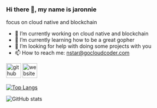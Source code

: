 ### Hi there 👋, my name is jaronnie
focus on cloud native and blockchain

- 🔭 I’m currently working on cloud native and blockchain 
- 🌱 I’m currently learning how to be a great gopher 
- 🤔 I’m looking for help with doing some projects with you 
- 📫 How to reach me: [nstar@gocloudcoder.com](nstar@gocloudcoder.com) 

[<img src='https://cdn.jsdelivr.net/npm/simple-icons@3.0.1/icons/github.svg' alt='github' height='40'>](https://github.com/jaronnie)  [<img src='https://cdn.jsdelivr.net/npm/simple-icons@3.0.1/icons/icloud.svg' alt='website' height='40'>](https://blog.gocloudcoder.com)  

[![Top Langs](https://github-readme-stats.vercel.app/api/top-langs/?username=jaronnie&hide=html)](https://github.com/anuraghazra/github-readme-stats)

![GitHub stats](https://github-readme-stats.vercel.app/api?username=jaronnie&show_icons=true)  
